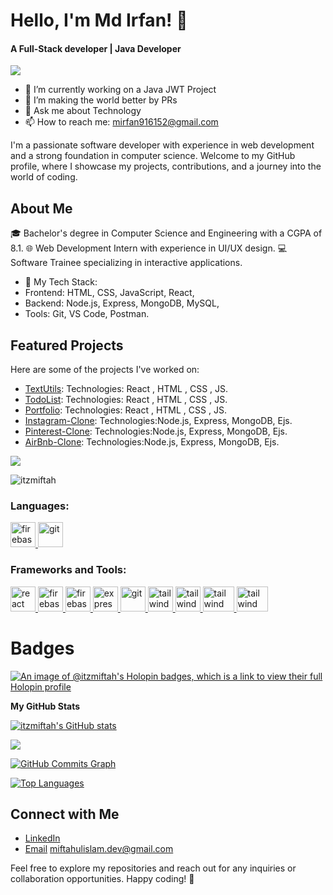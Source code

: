 # Hello, I'm Md Irfan! 👋
<h4>A Full-Stack developer | Java Developer </h4>
 <img src="https://readme-typing-svg.herokuapp.com?lines=MERN+Stack+Developer;&center=true&width=400&height=50"></a>

 - 🔭 I’m currently working on a Java JWT Project
- 👯 I’m making the world better by PRs 
- 💬 Ask me about Technology 
- 📫 How to reach me: mirfan916152@gmail.com


 I'm a passionate software developer with experience in web development and a strong foundation in computer science. Welcome to my GitHub profile, where I showcase my projects, contributions, and a journey into the world of coding.

## About Me
🎓 Bachelor's degree in Computer Science and Engineering with a CGPA of 8.1.
🌐 Web Development Intern with experience in UI/UX design.
💻 Software Trainee specializing in interactive applications.
- 🌟 My Tech Stack:
- Frontend: HTML, CSS, JavaScript, React,
- Backend: Node.js, Express, MongoDB, MySQL,
- Tools: Git, VS Code, Postman.
## Featured Projects
Here are some of the projects I've worked on:

- [TextUtils](https://textutils-mif.vercel.app/): Technologies: React , HTML , CSS , JS.
- [TodoList](https://todo-list-miftah.vercel.app/): Technologies: React , HTML , CSS , JS.
- [Portfolio](https://miftahportfolio.vercel.app/): Technologies: React , HTML , CSS , JS.
- [Instagram-Clone](/): Technologies:Node.js, Express, MongoDB, Ejs.
- [Pinterest-Clone](https://pinterest-clone-uyqo.onrender.com/): Technologies:Node.js, Express, MongoDB, Ejs.
- [AirBnb-Clone](/): Technologies:Node.js, Express, MongoDB, Ejs.




<a href="https://www.github.com/itzmiftah" target="_blank" rel="noreferrer"><img
src="https://img.shields.io/github/followers/itzmiftah?logo=github&style=for-the-badge&color=0891b2&labelColor=1c1917" /></a>
<p align="left"> <img src="https://komarev.com/ghpvc/?username=itzmiftah&label=Profile%20views&color=0e75b6&style=flat" alt="itzmiftah" /> </p>


<h3 align="left">Languages:</h3>
<p align="left"> <a href="https://reactjs.org/" target="_blank" rel="noreferrer">  <img src="https://upload.wikimedia.org/wikipedia/commons/thumb/9/99/Unofficial_JavaScript_logo_2.svg/2048px-Unofficial_JavaScript_logo_2.svg.png" alt="firebase" width="40" height="40"/> </a>  <a href="https://git-scm.com/" target="_blank" rel="noreferrer"> <img src="https://cdn-icons-png.flaticon.com/512/226/226777.png" alt="git" width="40" height="40"/> </a>  </p>

<h3 align="left">Frameworks and Tools:</h3>
<p align="left"> <a href="https://reactjs.org/" target="_blank" rel="noreferrer"> <img src="https://upload.wikimedia.org/wikipedia/commons/thumb/a/a7/React-icon.svg/2300px-React-icon.svg.png" alt="react" width="40" height="40"/> </a> <a href="https://firebase.google.com/" target="_blank" rel="noreferrer"> <img src="https://www.tutorialsteacher.com/Content/images/home/mongodb.svg" alt="firebase" width="40" height="40"/> </a> <a href="https://firebase.google.com/" target="_blank" rel="noreferrer"> <img src="https://www.vectorlogo.zone/logos/firebase/firebase-icon.svg" alt="firebase" width="40" height="40"/> </a> <a href="https://flutter.dev" target="_blank" rel="noreferrer"> <img src="https://wsofter.ru/wp-content/uploads/2017/12/node-express.png" alt="express" width="40" height="40"/> </a> <a href="https://git-scm.com/" target="_blank" rel="noreferrer"> <img src="https://img.icons8.com/nolan/512/github.png" alt="git" width="40" height="40"/> </a> <a href="https://tailwindcss.com/" target="_blank" rel="noreferrer"> <img src="https://www.vectorlogo.zone/logos/tailwindcss/tailwindcss-icon.svg" alt="tailwind" width="40" height="40"/> </a> <a href="https://tailwindcss.com/" target="_blank" rel="noreferrer"> <img src="https://seeklogo.com/images/N/nodejs-logo-FBE122E377-seeklogo.com.png" alt="tailwind" width="40" height="40"/> </a> </a> <a href="https://tailwindcss.com/" target="_blank" rel="noreferrer"> <img src="https://seeklogo.com/images/G/google-cloud-logo-ADE788217F-seeklogo.com.png" alt="tailwind" width="50" height="40"/> </a>  <a href="https://tailwindcss.com/" target="_blank" rel="noreferrer"> <img src="https://www.docker.com/wp-content/uploads/2022/03/Moby-logo.png" alt="tailwind" width="50" height="40"/> </a> </p>




# Badges 

[![An image of @itzmiftah's Holopin badges, which is a link to view their full Holopin profile](https://holopin.me/itzmiftah)](https://holopin.io/@itzmiftah)

<b>My GitHub Stats</b>

<a href="http://www.github.com/itzmiftah"><img src="https://github-readme-stats.vercel.app/api?username=itzmiftah&show_icons=true&hide=&count_private=true&title_color=22c55e&text_color=ffffff&icon_color=0891b2&bg_color=1c1917&hide_border=true&show_icons=true" alt="itzmiftah's GitHub stats" /></a>

<a href="http://www.github.com/itzmiftah"><img src="https://github-readme-streak-stats.herokuapp.com/?user=itzmiftah&stroke=ffffff&background=1c1917&ring=22c55e&fire=22c55e&currStreakNum=ffffff&currStreakLabel=22c55e&sideNums=ffffff&sideLabels=ffffff&dates=ffffff&hide_border=true" /></a>

<a href="http://www.github.com/itzmiftah"><img src="https://github-readme-activity-graph.cyclic.app/graph?username=itzmiftah&bg_color=1c1917&color=ffffff&line=0891b2&point=ffffff&area_color=1c1917&area=true&hide_border=true&custom_title=GitHub%20Commits%20Graph" alt="GitHub Commits Graph" /></a>

<a href="https://github.com/itzmiftah" align="left"><img src="https://github-readme-stats.vercel.app/api/top-langs/?username=itzmiftah&langs_count=10&title_color=22c55e&text_color=ffffff&icon_color=0891b2&bg_color=1c1917&hide_border=true&locale=en&custom_title=Top%20%Languages" alt="Top Languages" /></a>




## Connect with Me
- [LinkedIn](https://www.linkedin.com/in/miftahul-islam-b794a817a/)
- [Email](miftahulislam.dev@gmail.com) miftahulislam.dev@gmail.com

Feel free to explore my repositories and reach out for any inquiries or collaboration opportunities. Happy coding! 🚀
